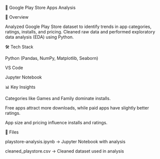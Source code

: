 📱 Google Play Store Apps Analysis

📌 Overview

Analyzed Google Play Store dataset to identify trends in app categories, ratings, installs, and pricing. Cleaned raw data and performed exploratory data analysis (EDA) using Python.

🛠 Tech Stack

Python (Pandas, NumPy, Matplotlib, Seaborn)

VS Code

Jupyter Notebook

📊 Key Insights

Categories like Games and Family dominate installs.

Free apps attract more downloads, while paid apps have slightly better ratings.

App size and pricing influence installs and ratings.

🚀 Files

playstore-analysis.ipynb → Jupyter Notebook with analysis

cleaned_playstore.csv → Cleaned dataset used in analysis
